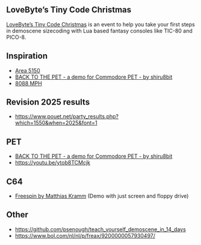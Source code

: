 ## LoveByte’s Tiny Code Christmas
[LoveByte’s Tiny Code Christmas](https://tcc.lovebyte.party/) is an event to help you take your first steps in demoscene sizecoding with Lua based fantasy consoles like TIC-80 and PICO-8.

## Inspiration
* [Area 5150](https://youtu.be/fWDxdoRTZPc)
* [BACK TO THE PET - a demo for Commodore PET - by shiru8bit](https://www.youtube.com/watch?v=3FFPCuDqi_g)
* [8088 MPH](https://www.youtube.com/watch?v=yHXx3orN35Y)

## Revision 2025 results
* https://www.pouet.net/party_results.php?which=1550&when=2025&font=1

## PET
* [BACK TO THE PET - a demo for Commodore PET - by shiru8bit](https://www.youtube.com/watch?v=3FFPCuDqi_g)
* https://youtu.be/ytob8TCMcjk

## C64
* [Freespin by Matthias Kramm](https://www.youtube.com/watch?v=zprSxCMlECA) (Demo with just screen and floppy drive)

## Other
* https://github.com/psenough/teach_yourself_demoscene_in_14_days
* https://www.bol.com/nl/nl/p/freax/9200000057930497/
